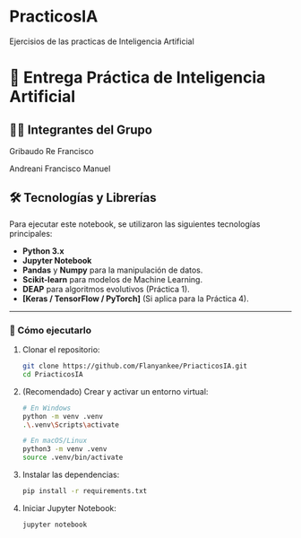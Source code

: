 # PracticosIA
Ejercisios de las practicas de Inteligencia Artificial

# 🤖 Entrega Práctica de Inteligencia Artificial

## 🧑‍💻 Integrantes del Grupo

Gribaudo Re Francisco

Andreani Francisco Manuel

## 🛠️ Tecnologías y Librerías

Para ejecutar este notebook, se utilizaron las siguientes tecnologías principales:

* **Python 3.x**
* **Jupyter Notebook**
* **Pandas** y **Numpy** para la manipulación de datos.
* **Scikit-learn** para modelos de Machine Learning.
* **DEAP** para algoritmos evolutivos (Práctica 1).
* **[Keras / TensorFlow / PyTorch]** (Si aplica para la Práctica 4).

---

### 🚀 Cómo ejecutarlo

1.  Clonar el repositorio:
    ```bash
    git clone https://github.com/Flanyankee/PriacticosIA.git
    cd PriacticosIA
    ```

2.  (Recomendado) Crear y activar un entorno virtual:
    ```bash
    # En Windows
    python -m venv .venv
    .\.venv\Scripts\activate

    # En macOS/Linux
    python3 -m venv .venv
    source .venv/bin/activate
    ```

3.  Instalar las dependencias:
    ```bash
    pip install -r requirements.txt
    ```

4.  Iniciar Jupyter Notebook:
    ```bash
    jupyter notebook
    ```
